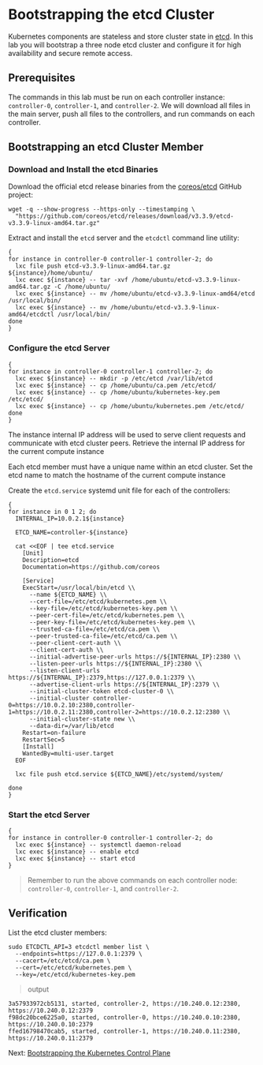 # Bootstrapping the etcd Cluster

Kubernetes components are stateless and store cluster state in [etcd](https://github.com/coreos/etcd). In this lab you will bootstrap a three node etcd cluster and configure it for high availability and secure remote access.

## Prerequisites

The commands in this lab must be run on each controller instance: `controller-0`, `controller-1`, and `controller-2`. 
We will download all files in the main server, push all files to the controllers, and run commands on each controller.

## Bootstrapping an etcd Cluster Member

### Download and Install the etcd Binaries

Download the official etcd release binaries from the [coreos/etcd](https://github.com/coreos/etcd) GitHub project:

```
wget -q --show-progress --https-only --timestamping \
  "https://github.com/coreos/etcd/releases/download/v3.3.9/etcd-v3.3.9-linux-amd64.tar.gz"
```

Extract and install the `etcd` server and the `etcdctl` command line utility:

```
{
for instance in controller-0 controller-1 controller-2; do
  lxc file push etcd-v3.3.9-linux-amd64.tar.gz ${instance}/home/ubuntu/
  lxc exec ${instance} -- tar -xvf /home/ubuntu/etcd-v3.3.9-linux-amd64.tar.gz -C /home/ubuntu/ 
  lxc exec ${instance} -- mv /home/ubuntu/etcd-v3.3.9-linux-amd64/etcd /usr/local/bin/
  lxc exec ${instance} -- mv /home/ubuntu/etcd-v3.3.9-linux-amd64/etcdctl /usr/local/bin/
done  
}
```

### Configure the etcd Server

```
{
for instance in controller-0 controller-1 controller-2; do  
  lxc exec ${instance} -- mkdir -p /etc/etcd /var/lib/etcd
  lxc exec ${instance} -- cp /home/ubuntu/ca.pem /etc/etcd/ 
  lxc exec ${instance} -- cp /home/ubuntu/kubernetes-key.pem /etc/etcd/ 
  lxc exec ${instance} -- cp /home/ubuntu/kubernetes.pem /etc/etcd/   
done  
}
```

The instance internal IP address will be used to serve client requests and communicate with etcd cluster peers. Retrieve the internal IP address for the current compute instance

Each etcd member must have a unique name within an etcd cluster. Set the etcd name to match the hostname of the current compute instance

Create the `etcd.service` systemd unit file for each of the controllers:

```
{
for instance in 0 1 2; do  
  INTERNAL_IP=10.0.2.1${instance}
  
  ETCD_NAME=controller-${instance}
  
  cat <<EOF | tee etcd.service
    [Unit]
    Description=etcd
    Documentation=https://github.com/coreos

    [Service]
    ExecStart=/usr/local/bin/etcd \\
      --name ${ETCD_NAME} \\
      --cert-file=/etc/etcd/kubernetes.pem \\
      --key-file=/etc/etcd/kubernetes-key.pem \\
      --peer-cert-file=/etc/etcd/kubernetes.pem \\
      --peer-key-file=/etc/etcd/kubernetes-key.pem \\
      --trusted-ca-file=/etc/etcd/ca.pem \\
      --peer-trusted-ca-file=/etc/etcd/ca.pem \\
      --peer-client-cert-auth \\
      --client-cert-auth \\
      --initial-advertise-peer-urls https://${INTERNAL_IP}:2380 \\
      --listen-peer-urls https://${INTERNAL_IP}:2380 \\
      --listen-client-urls https://${INTERNAL_IP}:2379,https://127.0.0.1:2379 \\
      --advertise-client-urls https://${INTERNAL_IP}:2379 \\
      --initial-cluster-token etcd-cluster-0 \\
      --initial-cluster controller-0=https://10.0.2.10:2380,controller-1=https://10.0.2.11:2380,controller-2=https://10.0.2.12:2380 \\
      --initial-cluster-state new \\
      --data-dir=/var/lib/etcd
    Restart=on-failure
    RestartSec=5
    [Install]
    WantedBy=multi-user.target
  EOF

  lxc file push etcd.service ${ETCD_NAME}/etc/systemd/system/
  
done
}
```

### Start the etcd Server

```
{
for instance in controller-0 controller-1 controller-2; do  
  lxc exec ${instance} -- systemctl daemon-reload
  lxc exec ${instance} -- enable etcd
  lxc exec ${instance} -- start etcd  
}
```

> Remember to run the above commands on each controller node: `controller-0`, `controller-1`, and `controller-2`.

## Verification

List the etcd cluster members:

```
sudo ETCDCTL_API=3 etcdctl member list \
  --endpoints=https://127.0.0.1:2379 \
  --cacert=/etc/etcd/ca.pem \
  --cert=/etc/etcd/kubernetes.pem \
  --key=/etc/etcd/kubernetes-key.pem
```

> output

```
3a57933972cb5131, started, controller-2, https://10.240.0.12:2380, https://10.240.0.12:2379
f98dc20bce6225a0, started, controller-0, https://10.240.0.10:2380, https://10.240.0.10:2379
ffed16798470cab5, started, controller-1, https://10.240.0.11:2380, https://10.240.0.11:2379
```

Next: [Bootstrapping the Kubernetes Control Plane](08-bootstrapping-kubernetes-controllers.md)

